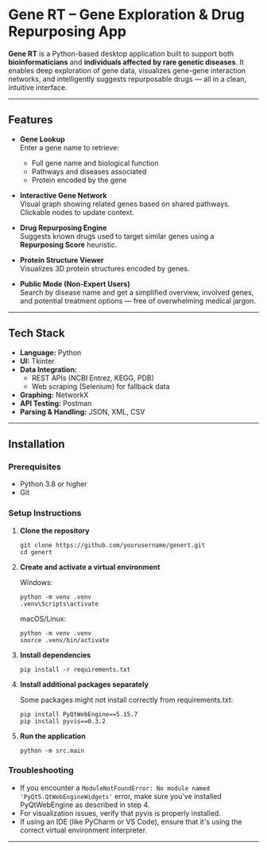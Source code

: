 # Gene RT – Gene Exploration & Drug Repurposing App

**Gene RT** is a Python-based desktop application built to support both **bioinformaticians** and **individuals affected by rare genetic diseases**. It enables deep exploration of gene data, visualizes gene-gene interaction networks, and intelligently suggests repurposable drugs — all in a clean, intuitive interface.

---

## Features

-  **Gene Lookup**  
  Enter a gene name to retrieve:
    - Full gene name and biological function
    - Pathways and diseases associated
    - Protein encoded by the gene

-  **Interactive Gene Network**  
  Visual graph showing related genes based on shared pathways. Clickable nodes to update context.

-  **Drug Repurposing Engine**  
  Suggests known drugs used to target similar genes using a **Repurposing Score** heuristic.

-  **Protein Structure Viewer**  
  Visualizes 3D protein structures encoded by genes.

-  **Public Mode (Non-Expert Users)**  
  Search by disease name and get a simplified overview, involved genes, and potential treatment options — free of overwhelming medical jargon.

---

## Tech Stack

- **Language:** Python
- **UI:** Tkinter
- **Data Integration:** 
  - REST APIs (NCBI Entrez, KEGG, PDB)
  - Web scraping (Selenium) for fallback data
- **Graphing:** NetworkX
- **API Testing:** Postman
- **Parsing & Handling:** JSON, XML, CSV

---

## Installation

### Prerequisites
- Python 3.8 or higher
- Git

### Setup Instructions

1. **Clone the repository**
   ```
   git clone https://github.com/yourusername/genert.git
   cd genert
   ```

2. **Create and activate a virtual environment**
   
   Windows:
   ```
   python -m venv .venv
   .venv\Scripts\activate
   ```
   
   macOS/Linux:
   ```
   python -m venv .venv
   source .venv/bin/activate
   ```

3. **Install dependencies**
   ```
   pip install -r requirements.txt
   ```

4. **Install additional packages separately**
   
   Some packages might not install correctly from requirements.txt:
   ```
   pip install PyQtWebEngine==5.15.7
   pip install pyvis==0.3.2
   ```

5. **Run the application**
   ```
   python -m src.main
   ```

### Troubleshooting

- If you encounter a `ModuleNotFoundError: No module named 'PyQt5.QtWebEngineWidgets'` error, make sure you've installed PyQtWebEngine as described in step 4.
- For visualization issues, verify that pyvis is properly installed.
- If using an IDE (like PyCharm or VS Code), ensure that it's using the correct virtual environment interpreter.

---